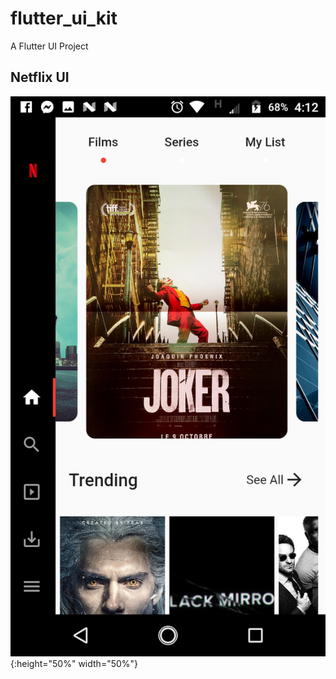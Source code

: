 # flutter_ui_kit

A Flutter UI Project

## Netflix UI

![Test Image 4](https://github.com/fahadsultan09/flutter_ui_kit/blob/master/lib/ScreenShots/Netflix/HomePage.png){:height="50%" width="50%"}



